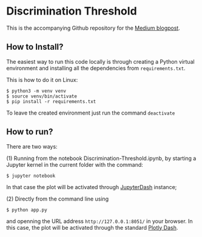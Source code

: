 # Discrimination Threshold

This is the accompanying Github repository for the [Medium blogpost](https://medium.com/towards-data-science/dt-plot-finding-the-optimal-discrimination-threshold-for-binary-classifier-c3f326d6326f). 

## How to Install?

The easiest way to run this code locally is through creating a Python virtual environment and installing all the dependencies from `requirements.txt`.

This is how to do it on Linux:

```python3
$ python3 -m venv venv
$ source venv/bin/activate
$ pip install -r requirements.txt
```

To leave the created environment just run the command `deactivate`

## How to run?

There are two ways: 

(1) Running from the notebook Discrimination-Threshold.ipynb, by starting a Jupyter kernel in the current folder with the command:
```console
$ jupyter notebook
```
In that case the plot will be activated through [JupyterDash](https://medium.com/plotly/introducing-jupyterdash-811f1f57c02e) instance;

(2) Directly from the command line using
```console
$ python app.py
```
and openning the URL address `http://127.0.0.1:8051/` in your browser. In this case, the plot will be activated through the standard [Plotly Dash](https://dash.plotly.com).
